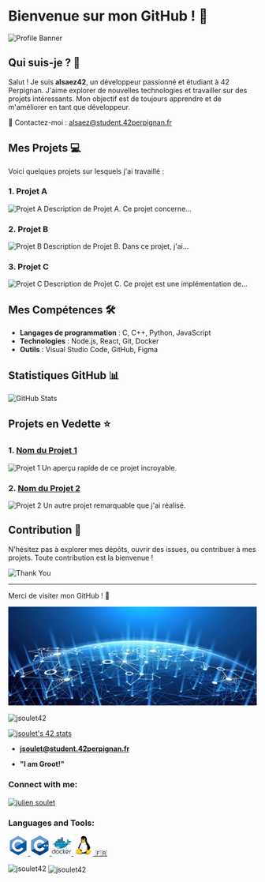 # Bienvenue sur mon GitHub ! 👋

![Profile Banner](images/banner.png)

## Qui suis-je ? 🤔

Salut ! Je suis **alsaez42**, un développeur passionné et étudiant à 42 Perpignan. J'aime explorer de nouvelles technologies et travailler sur des projets intéressants. Mon objectif est de toujours apprendre et de m'améliorer en tant que développeur.

📧 Contactez-moi : [alsaez@student.42perpignan.fr](mailto:alsaez@student.42perpignan.fr)

## Mes Projets 💻

Voici quelques projets sur lesquels j'ai travaillé :

### 1. Projet A
![Projet A](images/project_a.png)
Description de Projet A. Ce projet concerne...

### 2. Projet B
![Projet B](images/project_b.png)
Description de Projet B. Dans ce projet, j'ai...

### 3. Projet C
![Projet C](images/project_c.png)
Description de Projet C. Ce projet est une implémentation de...

## Mes Compétences 🛠️

- **Langages de programmation** : C, C++, Python, JavaScript
- **Technologies** : Node.js, React, Git, Docker
- **Outils** : Visual Studio Code, GitHub, Figma

## Statistiques GitHub 📊

![GitHub Stats](https://github-readme-stats.vercel.app/api?username=SAEZITO&show_icons=true&theme=radical)

## Projets en Vedette ⭐

### 1. [Nom du Projet 1](https://github.com/alsaez42/projet1)
![Projet 1](images/featured_project1.png)
Un aperçu rapide de ce projet incroyable.

### 2. [Nom du Projet 2](https://github.com/alsaez42/projet2)
![Projet 2](images/featured_project2.png)
Un autre projet remarquable que j'ai réalisé.

## Contribution 📝

N'hésitez pas à explorer mes dépôts, ouvrir des issues, ou contribuer à mes projets. Toute contribution est la bienvenue !

![Thank You](images/thank_you.png)

---

Merci de visiter mon GitHub ! 🙏

<img src="https://github.com/jsoulet42/jsoulet42/blob/main/image3.webp" alt="Nom de l'image" width="900" height="200">


<p align="left"> <img src="https://komarev.com/ghpvc/?username=jsoulet42&label=Profile%20views&color=0e75b6&style=flat" alt="jsoulet42" /> </p>


[![jsoulet's 42 stats](https://badge42.coday.fr/api/v2/clqik6j1n094501p4pvsi59bn/stats?cursusId=21&coalitionId=319)](https://github.com/Coday-meric/badge42)



- **jsoulet@student.42perpignan.fr**

- **"I am Groot!"**

<h3 align="left">Connect with me:</h3>
<p align="left">
<a href="https://linkedin.com/in/julien soulet" target="blank"><img align="center" src="https://raw.githubusercontent.com/rahuldkjain/github-profile-readme-generator/master/src/images/icons/Social/linked-in-alt.svg" alt="julien soulet" height="30" width="40" /></a>
</p>

<h3 align="left">Languages and Tools:</h3>
<p align="left"> <a href="https://www.cprogramming.com/" target="_blank" rel="noreferrer"> <img src="https://raw.githubusercontent.com/devicons/devicon/master/icons/c/c-original.svg" alt="c" width="40" height="40"/> </a> <a href="https://www.w3schools.com/cpp/" target="_blank" rel="noreferrer"> <img src="https://raw.githubusercontent.com/devicons/devicon/master/icons/cplusplus/cplusplus-original.svg" alt="cplusplus" width="40" height="40"/> </a> <a href="https://www.docker.com/" target="_blank" rel="noreferrer"> <img src="https://raw.githubusercontent.com/devicons/devicon/master/icons/docker/docker-original-wordmark.svg" alt="docker" width="40" height="40"/> </a> <a href="https://www.linux.org/" target="_blank" rel="noreferrer"> <img src="https://raw.githubusercontent.com/devicons/devicon/master/icons/linux/linux-original.svg" alt="linux" width="40" height="40"/> 🇫🇷 </a> </p>

<p><img align="left" src="https://github-readme-stats.vercel.app/api/top-langs?username=jsoulet42&show_icons=true&locale=en&layout=compact" alt="jsoulet42" /></p>

<p>&nbsp;<img align="center" src="https://github-readme-stats.vercel.app/api?username=jsoulet42&show_icons=true&locale=en" alt="jsoulet42" /></p>





